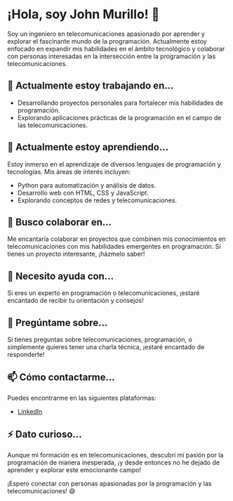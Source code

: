 # ¡Hola, soy John Murillo! 👋

Soy un ingeniero en telecomunicaciones apasionado por aprender y explorar el fascinante mundo de la programación. Actualmente estoy enfocado en expandir mis habilidades en el ámbito tecnológico y colaborar con personas interesadas en la intersección entre la programación y las telecomunicaciones.

## 🔭 Actualmente estoy trabajando en...

- Desarrollando proyectos personales para fortalecer mis habilidades de programación.
- Explorando aplicaciones prácticas de la programación en el campo de las telecomunicaciones.

## 🌱 Actualmente estoy aprendiendo...

Estoy inmerso en el aprendizaje de diversos lenguajes de programación y tecnologías. Mis áreas de interés incluyen:

- Python para automatización y análisis de datos.
- Desarrollo web con HTML, CSS y JavaScript.
- Explorando conceptos de redes y telecomunicaciones.

## 👯 Busco colaborar en...

Me encantaría colaborar en proyectos que combinen mis conocimientos en telecomunicaciones con mis habilidades emergentes en programación. Si tienes un proyecto interesante, ¡házmelo saber!

## 🤔 Necesito ayuda con...

Si eres un experto en programación o telecomunicaciones, ¡estaré encantado de recibir tu orientación y consejos!

## 💬 Pregúntame sobre...

Si tienes preguntas sobre telecomunicaciones, programación, o simplemente quieres tener una charla técnica, ¡estaré encantado de responderte!

## 📫 Cómo contactarme...

Puedes encontrarme en las siguientes plataformas:

- [LinkedIn](www.linkedin.com/in/john-emanuel-murillo-morales)

## ⚡ Dato curioso...

Aunque mi formación es en telecomunicaciones, descubrí mi pasión por la programación de manera inesperada, ¡y desde entonces no he dejado de aprender y explorar este emocionante campo!

¡Espero conectar con personas apasionadas por la programación y las telecomunicaciones! 😄
